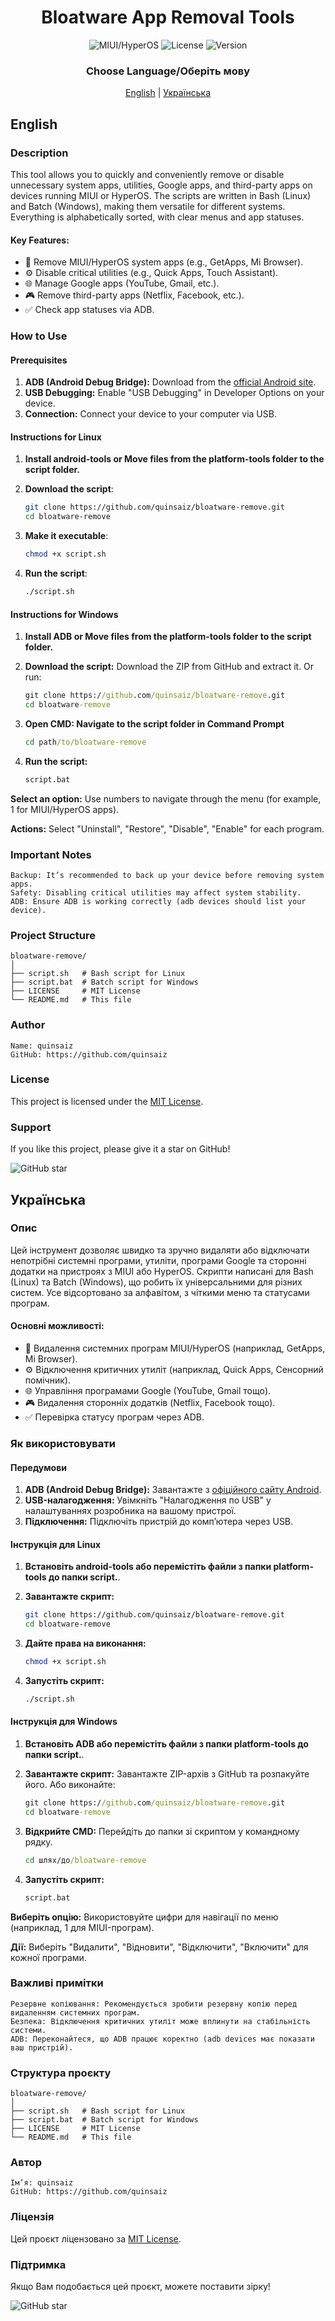 <h1 align="center">Bloatware App Removal Tools</h1>

<p align="center">
    <img src="https://img.shields.io/badge/MIUI-HyperOS-blue?style=for-the-badge&logo=android" alt="MIUI/HyperOS"/>
    <img src="https://img.shields.io/badge/License-MIT-green?style=for-the-badge" alt="License"/>
    <img src="https://img.shields.io/badge/Version-1.01-orange?style=for-the-badge" alt="Version"/>
</p>

<h3 align="center">Choose Language/Оберіть мову</h3>

<p align="center">
    <a href="#english">English</a> | <a href="#українська">Українська</a>
</p>

## English

### Description
This tool allows you to quickly and conveniently remove or disable unnecessary system apps, utilities, Google apps, and third-party apps on devices running MIUI or HyperOS. The scripts are written in Bash (Linux) and Batch (Windows), making them versatile for different systems. Everything is alphabetically sorted, with clear menus and app statuses.

#### Key Features:
- 📱 Remove MIUI/HyperOS system apps (e.g., GetApps, Mi Browser).
- ⚙️ Disable critical utilities (e.g., Quick Apps, Touch Assistant).
- 🌐 Manage Google apps (YouTube, Gmail, etc.).
- 🎮 Remove third-party apps (Netflix, Facebook, etc.).
- ✅ Check app statuses via ADB.

### How to Use

#### Prerequisites
1. **ADB (Android Debug Bridge):** Download from the [official Android site](https://developer.android.com/tools/releases/platform-tools).
2. **USB Debugging:** Enable "USB Debugging" in Developer Options on your device.
3. **Connection:** Connect your device to your computer via USB.

#### Instructions for Linux

1. **Install android-tools or Move files from the platform-tools folder to the script folder.**

2. **Download the script**:
    ```bash  
    git clone https://github.com/quinsaiz/bloatware-remove.git
    cd bloatware-remove
    ```
3. **Make it executable**:
    ```bash
    chmod +x script.sh
    ```
4. **Run the script**:
    ```bash
    ./script.sh
    ```

#### Instructions for Windows

1. **Install ADB or Move files from the platform-tools folder to the script folder.**

2.  **Download the script:**
Download the ZIP from GitHub and extract it.
Or run:
    ```cmd
    git clone https://github.com/quinsaiz/bloatware-remove.git
    cd bloatware-remove 
    ```
3.  **Open CMD: Navigate to the script folder in Command Prompt**
    ```cmd
    cd path/to/bloatware-remove
    ```
4.  **Run the script:**
    ```cmd
    script.bat
    ```
**Select an option:** Use numbers to navigate through the menu (for example, 1 for MIUI/HyperOS apps).

**Actions:** Select "Uninstall", "Restore", "Disable", "Enable" for each program.

### Important Notes

    Backup: It’s recommended to back up your device before removing system apps.
    Safety: Disabling critical utilities may affect system stability.
    ADB: Ensure ADB is working correctly (adb devices should list your device).

### Project Structure
```text
bloatware-remove/
│  
├── script.sh   # Bash script for Linux
├── script.bat  # Batch script for Windows
├── LICENSE     # MIT License
└── README.md   # This file
```
### Author

    Name: quinsaiz
    GitHub: https://github.com/quinsaiz

### License

This project is licensed under the [MIT License](/LICENSE).

### Support

If you like this project, please give it a star on GitHub!

<img src="https://img.shields.io/github/stars/quinsaiz/bloatware-remove?style=social" alt="GitHub star"/>

## Українська

### Опис

Цей інструмент дозволяє швидко та зручно видаляти або відключати непотрібні системні програми, утиліти, програми Google та сторонні додатки на пристроях з MIUI або HyperOS. Скрипти написані для Bash (Linux) та Batch (Windows), що робить їх універсальними для різних систем. Усе відсортовано за алфавітом, з чіткими меню та статусами програм.
#### Основні можливості:

 - 📱 Видалення системних програм MIUI/HyperOS (наприклад, GetApps, Mi Browser).
 - ⚙️ Відключення критичних утиліт (наприклад, Quick Apps, Сенсорний помічник).
 - 🌐 Управління програмами Google (YouTube, Gmail тощо).
 - 🎮 Видалення сторонніх додатків (Netflix, Facebook тощо).
 - ✅ Перевірка статусу програм через ADB.

### Як використовувати
#### Передумови

1. **ADB (Android Debug Bridge):** Завантажте з [офіційного сайту Android](https://developer.android.com/tools/releases/platform-tools).
2. **USB-налагодження:** Увімкніть "Налагодження по USB" у налаштуваннях розробника на вашому пристрої.
3. **Підключення:** Підключіть пристрій до комп’ютера через USB.

#### Інструкція для Linux

1. **Встановіть android-tools або перемістіть файли з папки platform-tools до папки script.**.

2. **Завантажте скрипт:**
    ```bash
    git clone https://github.com/quinsaiz/bloatware-remove.git
    cd bloatware-remove
    ```
3. **Дайте права на виконання:**
    ```bash
    chmod +x script.sh
    ```
4. **Запустіть скрипт:**
    ```bash
    ./script.sh
    ```
#### Інструкція для Windows

1. **Встановіть ADB або перемістіть файли з папки platform-tools до папки script.**.

1. **Завантажте скрипт:**
Завантажте ZIP-архів з GitHub та розпакуйте його.
Або виконайте:
    ```cmd
    git clone https://github.com/quinsaiz/bloatware-remove.git
    cd bloatware-remove
    ```
2. **Відкрийте CMD:** 
Перейдіть до папки зі скриптом у командному рядку.

    ```cmd
    cd шлях/до/bloatware-remove
    ```
3. **Запустіть скрипт:**

    ```cmd
    script.bat
    ```

**Виберіть опцію:** Використовуйте цифри для навігації по меню (наприклад, 1 для MIUI-програм).

**Дії:** Виберіть "Видалити", "Відновити", "Відключити", "Включити" для кожної програми.

### Важливі примітки

    Резервне копіювання: Рекомендується зробити резервну копію перед видаленням системних програм.
    Безпека: Відключення критичних утиліт може вплинути на стабільність системи.
    ADB: Переконайтеся, що ADB працює коректно (adb devices має показати ваш пристрій).

### Структура проєкту
```text
bloatware-remove/
│
├── script.sh   # Bash script for Linux
├── script.bat  # Batch script for Windows
├── LICENSE     # MIT License
└── README.md   # This file
```
### Автор

    Ім’я: quinsaiz
    GitHub: https://github.com/quinsaiz

### Ліцензія

Цей проєкт ліцензовано за [MIT License](/LICENSE).

### Підтримка

Якщо Вам подобається цей проєкт, можете поставити зірку!

<img src="https://img.shields.io/github/stars/quinsaiz/bloatware-remove?style=social" alt="GitHub star"/>